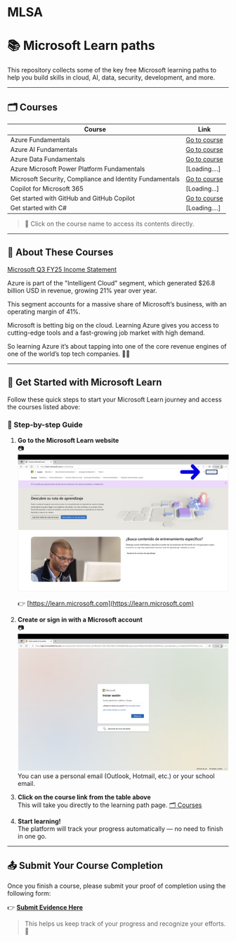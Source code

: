 # MLSA


# 📚 Microsoft Learn paths

This repository collects some of the key free Microsoft learning paths to help you build skills in cloud, AI, data, security, development, and more.


---

## 🗂️ Courses

| Course | Link |
|--------|------|
| Azure Fundamentals | [Go to course](https://learn.microsoft.com/en-us/plans/qdwwbm3p0x7gom?tab=tab-created&learnerGroupId=511b4e1a-a04b-42b1-8529-b5ca3b9d85da&wt.mc_id=studentamb_454878)|
| Azure AI Fundamentals | [Go to course](https://learn.microsoft.com/en-us/plans/8pkkiy5x76oy7y?tab=tab-created&learnerGroupId=465c3dfb-e4c5-4d6b-8aa3-af35237bd6dc&wt.mc_id=studentamb_454878) |
| Azure Data Fundamentals | [Go to course](https://learn.microsoft.com/en-us/plans/8pkkiy5xgxnpmw?tab=tab-created&learnerGroupId=5a196ebf-046f-425b-baf3-9234a6fcb59c&wt.mc_id=studentamb_454878) |
| Azure Microsoft Power Platform Fundamentals | [Loading....] |
| Microsoft Security, Compliance and Identity Fundamentals | [Go to course](https://learn.microsoft.com/en-us/plans/5dyyborpmok24n?tab=tab-created&learnerGroupId=fe237206-bf5d-483f-9d0f-281b6f5e925b&wt.mc_id=studentamb_454878) |
| Copilot for Microsoft 365 | [Loading...] |
| Get started with GitHub and GitHub Copilot | [Go to course](https://learn.microsoft.com/en-us/plans/gm88tr6o5y5zyk?tab=tab-created&learnerGroupId=1aec470a-1865-405c-9dc8-9ba905b3f53a&wt.mc_id=studentamb_454878) |
| Get started with C# | [Loading....] |

> 📌 Click on the course name to access its contents directly.

---

## 🧠 About These Courses

[Microsoft Q3 FY25 Income Statement](./img/MicrosoftQ3.jpeg)


Azure is part of the "Intelligent Cloud" segment, which generated $26.8 billion USD in revenue, growing 21% year over year.

This segment accounts for a massive share of Microsoft’s business, with an operating margin of 41%.

Microsoft is betting big on the cloud. Learning Azure gives you access to cutting-edge tools and a fast-growing job market with high demand.

So learning Azure it’s about tapping into one of the core revenue engines of one of the world’s top tech companies. 💼🚀


---

## 🚀 Get Started with Microsoft Learn

Follow these quick steps to start your Microsoft Learn journey and access the courses listed above:

### 📝 Step-by-step Guide

1. **Go to the Microsoft Learn website**  
   📷 ![Texto alternativo](./img/cap12.png)

   👉 [https://learn.microsoft.com](https://learn.microsoft.com)

2. **Create or sign in with a Microsoft account**  
   📷 ![Texto alternativo](./img/cap2.png)
   You can use a personal email (Outlook, Hotmail, etc.) or your school email.

3. **Click on the course link from the table above**  
   This will take you directly to the learning path page.
   [🗂️ Courses](https://github.com/JoseDelVallee/MLSA)

5. **Start learning!**  
   The platform will track your progress automatically — no need to finish in one go.

---

## 📤 Submit Your Course Completion

Once you finish a course, please submit your proof of completion using the following form:

👉 [**Submit Evidence Here**](https://docs.google.com/forms/d/e/1FAIpQLSc-PVQR8njxZKZtbnTkb5tZIz8-ICPguZmwyZnrtvKr1EfDlw/viewform?usp=sharing&ouid=116941962524305950926) 

> This helps us keep track of your progress and recognize your efforts. 🌟
